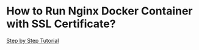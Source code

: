 # How to Run Nginx Docker Container with SSL Certificate?

[Step by Step Tutorial](https://antonputra.com/how-to-run-nginx-docker-container-with-ssl-certificate/)
